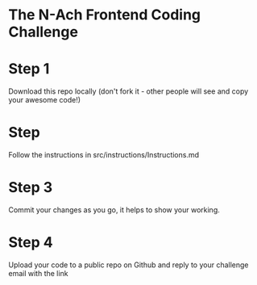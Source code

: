 The N-Ach Frontend Coding Challenge
===============================================================================================

Step 1
===============================================================================================
Download this repo locally (don't fork it - other people will see and copy your awesome code!)


Step 
===============================================================================================
Follow the instructions in src/instructions/Instructions.md


Step 3
===============================================================================================
Commit your changes as you go, it helps to show your working.


Step 4
===============================================================================================
Upload your code to a public repo on Github and reply to your challenge email with the link

